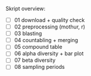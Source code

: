 Skript overview:
- [ ] 01 download + quality check
- [ ] 02 preprocessing (mothur, r)
- [ ] 03 blasting
- [ ] 04 countabling + merging
- [ ] 05 compound table
- [ ] 06 alpha diversity + bar plot
- [ ] 07 beta diversity
- [ ] 08 sampling periods
